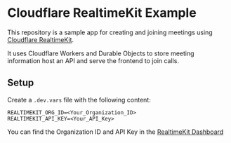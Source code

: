 # Cloudflare RealtimeKit Example

This repository is a sample app for creating and joining meetings using [Cloudflare RealtimeKit](https://realtime.cloudflare.com/).

It uses Cloudflare Workers and Durable Objects to store meeting information host an API and serve the frontend to join calls.

## Setup

Create a `.dev.vars` file with the following content:

```
REALTIMEKIT_ORG_ID=<Your_Organization_ID>
REALTIMEKIT_API_KEY=<Your_API_Key>
```

You can find the Organization ID and API Key in the [RealtimeKit Dashboard](https://dash.realtime.cloudflare.com/)
